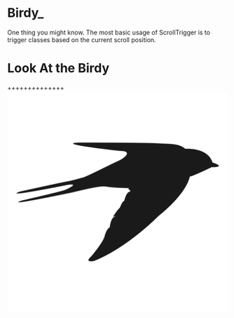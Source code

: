 # Birdy_
One thing you might know. The most basic usage of ScrollTrigger is to trigger classes based on the current scroll position. 

# Look At the Birdy
++++++++++++++
![alt text](https://github.com/AhsanParadise/Birdy_/blob/master/img/birdy.png?raw=true)

